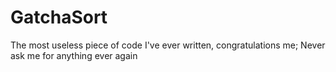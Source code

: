 # GatchaSort
The most useless piece of code I've ever written, congratulations me; Never ask me for anything ever again
